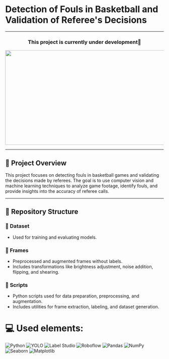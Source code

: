 # Detection of Fouls in Basketball and Validation of Referee's Decisions

---

<h3 align="center">This project is currently under development🙂</h3>

<div align="center">
  <img height="300" width="600" src="https://user-images.githubusercontent.com/74038190/225813708-98b745f2-7d22-48cf-9150-083f1b00d6c9.gif"  />
</div>

---

## 🏀 Project Overview
This project focuses on detecting fouls in basketball games and validating the decisions made by referees. The goal is to use computer vision and machine learning techniques to analyze game footage, identify fouls, and provide insights into the accuracy of referee calls.

---

## 📂 Repository Structure

### 📁 **Dataset**
- Used for training and evaluating models.

### 📁 **Frames**
- Preprocessed and augmented frames without labels.
- Includes transformations like brightness adjustment, noise addition, flipping, and shearing.

### 📁 **Scripts**
- Python scripts used for data preparation, preprocessing, and augmentation.
- Includes utilities for frame extraction, labeling, and dataset generation.


# 💻 Used elements:
![Python](https://img.shields.io/badge/python-3670A0?style=for-the-badge&logo=python&logoColor=ffdd54)
![YOLO](https://img.shields.io/badge/YOLO-%230C55A5.svg?style=for-the-badge&logo=yolo&logoColor=white)
![Label Studio](https://img.shields.io/badge/Label%20Studio-%230C55A5.svg?style=for-the-badge&logo=label-studio&logoColor=white)
![Roboflow](https://img.shields.io/badge/Roboflow-%23150458.svg?style=for-the-badge&logo=data:image/svg+xml;base64,<base64_encoded_logo_here>&logoColor=white)
![Pandas](https://img.shields.io/badge/pandas-%23150458.svg?style=for-the-badge&logo=pandas&logoColor=white)
![NumPy](https://img.shields.io/badge/numpy-%23013243.svg?style=for-the-badge&logo=numpy&logoColor=white) 
![Seaborn](https://img.shields.io/badge/Seaborn-%230095D5.svg?style=for-the-badge&logo=seaborn&logoColor=white)
![Matplotlib](https://img.shields.io/badge/Matplotlib-%23ffffff.svg?style=for-the-badge&logo=Matplotlib&logoColor=black) 

